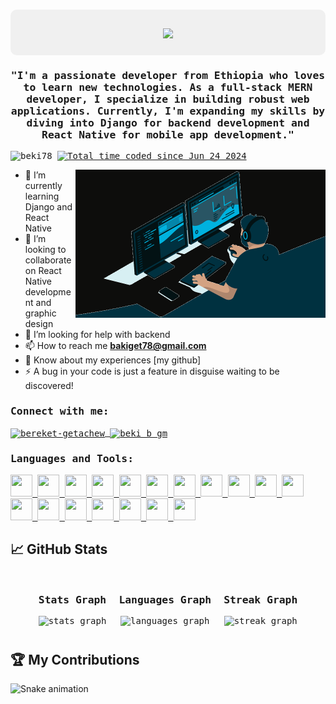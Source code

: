 <h1
  align="center"
  style="background-color: #f0f0f0; padding: 20px; border-radius: 10px; font-family: monospace;"
>
  <img
    src="https://readme-typing-svg.herokuapp.com/?font=Righteous&size=35&center=true&vCenter=true&width=500&height=70&duration=4000&lines=Hi+There!+👋;+I'm+Bereket+Getachew!;"
  />
</h1>

<h3 align="center" style="font-family:monospace;">
  "I'm a passionate developer from Ethiopia who loves to learn new technologies. As a full-stack MERN developer, I specialize in building robust web applications. Currently, I'm expanding my skills by diving into Django for backend development and React Native for mobile app development."
</h3>

<p align="left" style="font-family: monospace;">
  <img
    src="https://komarev.com/ghpvc/?username=beki78&label=Profile%20views&color=0e75b6&style=flat"
    alt="beki78"
  />
  <a href="https://wakatime.com/@73b5c582-d566-4060-9eff-4bc19732a7da">
    <img
      src="https://wakatime.com/badge/user/73b5c582-d566-4060-9eff-4bc19732a7da.svg"
      alt="Total time coded since Jun 24 2024"
    />
  </a>
</p>

<img
  align="right"
  alt="Coding"
  width="400"
  src="https://raw.githubusercontent.com/Potential17/Potential17/master/user%20(2).gif"
/>

- 🌱 I’m currently learning Django and React Native
- 👯 I’m looking to collaborate on React Native development and graphic design
- 🤝 I’m looking for help with backend
- 📫 How to reach me **bakiget78@gmail.com**
- 📄 Know about my experiences [my github]
- ⚡ A bug in your code is just a feature in disguise waiting to be discovered!

<h3 align="left" style="font-family: monospace;">Connect with me:</h3>

<p align="left" style="font-family: monospace;">
  <a href="https://www.linkedin.com/in/bereketgetachew/" target="blank">
    <img
      align="center"
      src="https://skillicons.dev/icons?i=linkedin"
      alt="bereket-getachew"
      height="30"
      width="40"
    />
  </a>
  <a href="https://instagram.com/beki_b_gm" target="blank">
    <img
      align="center"
      src="https://skillicons.dev/icons?i=instagram"
      alt="beki_b_gm"
      height="30"
      width="40"
    />
  </a>
</p>

<h3 align="left" style="font-family: monospace;">Languages and Tools:</h3>
<p align="left" style="font-family: monospace;">
  <a href="https://skillicons.dev">
    <img src="https://skillicons.dev/icons?i=html" height="35" width="35" />
  </a>
  <a href="https://skillicons.dev">
    <img src="https://skillicons.dev/icons?i=css" height="35" width="35" />
  </a>
  <a href="https://skillicons.dev">
    <img src="https://skillicons.dev/icons?i=js" height="35" width="35" />
  </a>
  <a href="https://skillicons.dev">
    <img
      src="https://skillicons.dev/icons?i=typescript"
      height="35"
      width="35"
    />
  </a>
  <a href="https://skillicons.dev">
    <img
      src="https://skillicons.dev/icons?i=react"
      height="35"
      width="35"
    />
  </a>
  <a href="https://skillicons.dev">
    <img
      src="https://skillicons.dev/icons?i=tailwind"
      height="35"
      width="35"
    />
  </a>
  <a href="https://skillicons.dev">
    <img
      src="https://skillicons.dev/icons?i=appwrite"
      height="35"
      width="35"
    />
  </a>
  <a href="https://skillicons.dev">
    <img
      src="https://skillicons.dev/icons?i=firebase"
      height="35"
      width="35"
    />
  </a>
  <a href="https://skillicons.dev">
    <img
      src="https://skillicons.dev/icons?i=python"
      height="35"
      width="35"
    />
  </a>
  <a href="https://skillicons.dev">
    <img
      src="https://skillicons.dev/icons?i=django"
      height="35"
      width="35"
    />
  </a>
  <a href="https://skillicons.dev">
    <img
      src="https://skillicons.dev/icons?i=mongodb"
      height="35"
      width="35"
    />
  </a>
  <a href="https://skillicons.dev">
    <img
      src="https://skillicons.dev/icons?i=mysql"
      height="35"
      width="35"
    />
  </a>
  <a href="https://skillicons.dev">
    <img
      src="https://skillicons.dev/icons?i=nodejs"
      height="35"
      width="35"
    />
  </a>
  <a href="https://skillicons.dev">
    <img
      src="https://skillicons.dev/icons?i=express"
      height="35"
      width="35"
    />
  </a>
  <a href="https://skillicons.dev">
    <img src="https://skillicons.dev/icons?i=cs" height="35" width="35" />
  </a>
  <a href="https://skillicons.dev">
    <img
      src="https://skillicons.dev/icons?i=figma"
      height="35"
      width="35"
    />
  </a>
  <a href="https://skillicons.dev">
    <img
      src="https://skillicons.dev/icons?i=vscode"
      height="35"
      width="35"
    />
  </a>
  <a href="https://skillicons.dev">
    <img
      src="https://skillicons.dev/icons?i=androidstudio"
      height="35"
      width="35"
    />
  </a>
</p>

## 📈 GitHub Stats

<div style="display: flex; justify-content: center; flex-wrap: wrap;">
  <div style="margin: 10px; text-align: center; font-family: monospace;">
    <h3>Stats Graph</h3>
    <img
      src="https://github-readme-stats.vercel.app/api?username=Beki78&hide_title=false&hide_rank=false&show_icons=true&include_all_commits=true&count_private=true&disable_animations=false&theme=highcontrast&locale=en&hide_border=false"
      height="180"
      alt="stats graph"
    />
  </div>

  <div style="margin: 10px; text-align: center; font-family: monospace;">
    <h3>Languages Graph</h3>
    <img
      src="https://github-readme-stats.vercel.app/api/top-langs?username=Beki78&locale=en&hide_title=false&layout=compact&card_width=320&langs_count=6&theme=highcontrast&hide_border=false"
      height="180"
      alt="languages graph"
    />
  </div>

  <div style="margin: 10px; text-align: center; font-family: monospace;">
    <h3>Streak Graph</h3>
    <img
      src="https://streak-stats.demolab.com?user=Beki78&locale=en&mode=daily&theme=highcontrast&hide_border=false&border_radius=5&order=3"
      height="180"
      alt="streak graph"
    />
  </div>
</div>

## 🏆 My Contributions 

<img src="https://raw.githubusercontent.com/Beki78/Beki78/output/snake.svg" alt="Snake animation" />
